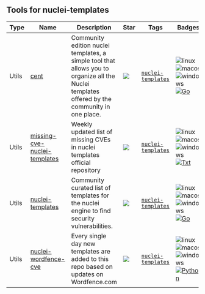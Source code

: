 
## Tools for nuclei-templates

| Type | Name | Description | Star | Tags | Badges |
| --- | --- | --- | --- | --- | --- |
|Utils|[cent](https://github.com/xm1k3/cent)|Community edition nuclei templates, a simple tool that allows you to organize all the Nuclei templates offered by the community in one place.|![](https://img.shields.io/github/stars/xm1k3/cent?label=%20)|[`nuclei-templates`](/categorize/tags/nuclei-templates.md)|![linux](/images/linux.png)![macos](/images/apple.png)![windows](/images/windows.png)[![Go](/images/go.png)](/categorize/langs/Go.md)|
|Utils|[missing-cve-nuclei-templates](https://github.com/edoardottt/missing-cve-nuclei-templates)|Weekly updated list of missing CVEs in nuclei templates official repository|![](https://img.shields.io/github/stars/edoardottt/missing-cve-nuclei-templates?label=%20)|[`nuclei-templates`](/categorize/tags/nuclei-templates.md)|![linux](/images/linux.png)![macos](/images/apple.png)![windows](/images/windows.png)[![Txt](/images/txt.png)](/categorize/langs/Txt.md)|
|Utils|[nuclei-templates](https://github.com/projectdiscovery/nuclei-templates)|Community curated list of templates for the nuclei engine to find security vulnerabilities.|![](https://img.shields.io/github/stars/projectdiscovery/nuclei-templates?label=%20)|[`nuclei-templates`](/categorize/tags/nuclei-templates.md)|![linux](/images/linux.png)![macos](/images/apple.png)![windows](/images/windows.png)[![Go](/images/go.png)](/categorize/langs/Go.md)|
|Utils|[nuclei-wordfence-cve](https://github.com/topscoder/nuclei-wordfence-cve)|Every single day new templates are added to this repo based on updates on Wordfence.com|![](https://img.shields.io/github/stars/topscoder/nuclei-wordfence-cve?label=%20)|[`nuclei-templates`](/categorize/tags/nuclei-templates.md)|![linux](/images/linux.png)![macos](/images/apple.png)![windows](/images/windows.png)[![Python](/images/python.png)](/categorize/langs/Python.md)|

